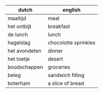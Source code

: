 | dutch         | english              |
|---------------|----------------------|
| maaltijd      | meal                 |
| het ontbijt   | breakfast            |
| de lunch      | lunch                |
| hagelslag     | chocolotte sprinkles |
| het avondeten | dinner               |
| het toetje    | desert               |
| boodschappen  | groceries            |
| beleg         | sandwich filling     |
| boterham      | a slice of bread     |